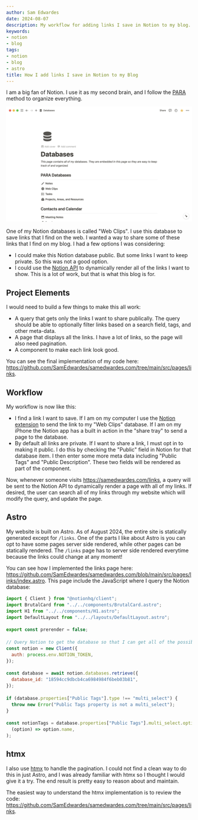 ```yaml
---
author: Sam Edwardes
date: 2024-08-07
description: My workflow for adding links I save in Notion to my blog.
keywords:
- notion
- blog
tags:
- notion
- blog
- astro
title: How I add links I save in Notion to my Blog
---
```


I am a big fan of Notion. I use it as my second brain, and I follow the [PARA](https://fortelabs.com/blog/para/) method to organize everything.

![Screenshot of my Notion workspace organized using PARA](./imgs/notion-para-screenshot.png)

One of my Notion databases is called "Web Clips". I use this database to save links that I find on the web. I wanted a way to share some of these links that I find on my blog. I had a few options I was considering:

- I could make this Notion database public. But some links I want to keep private. So this was not a good option.
- I could use the [Notion API]() to dynamically render all of the links I want to show. This is a lot of work, but that is what this blog is for.

## Project Elements

I would need to build a few things to make this all work:

- A query that gets only the links I want to share publically. The query should be able to optionally filter links based on a search field, tags, and other meta-data.
- A page that displays all the links. I have a lot of links, so the page will also need pagination.
- A component to make each link look good.

You can see the final implementation of my code here: <https://github.com/SamEdwardes/samedwardes.com/tree/main/src/pages/links>.

## Workflow

My workflow is now like this:

- I find a link I want to save. If I am on my computer I use the [Notion extension]() to send the link to my "Web Clips" database. If I am on my iPhone the Notion app has a built in action in the "share tray" to send a page to the database.
- By default all links are private. If I want to share a link, I must opt in to making it public. I do this by checking the "Public" field in Notion for that database item. I then enter some more meta data including "Public Tags" and "Public Description". These two fields will be rendered as part of the component.

Now, whenever someone visits <https://samedwardes.com/links>, a query will be sent to the Notion API to dynamically render a page with all of my links. If desired, the user can search all of my links through my website which will modify the query, and update the page.

## Astro

My website is built on Astro. As of August 2024, the entire site is statically generated except for `/links`. One of the parts I like about Astro is you can opt to have some pages server side rendered, while other pages can be statically rendered. The `/links` page has to server side rendered everytime because the links could change at any moment!

You can see how I implemented the links page here: <https://github.com/SamEdwardes/samedwardes.com/blob/main/src/pages/links/index.astro>. This page include the JavaScript where I query the Notion database:

```javascript
import { Client } from "@notionhq/client";
import BrutalCard from "../../components/BrutalCard.astro";
import H1 from "../../components/H1.astro";
import DefaultLayout from "../../layouts/DefaultLayout.astro";

export const prerender = false;

// Query Notion to get the database so that I can get all of the possible tags.
const notion = new Client({
  auth: process.env.NOTION_TOKEN,
});

const database = await notion.databases.retrieve({
  database_id: "18594cc9dbcb4ca6984984f6beb03b81",
});

if (database.properties["Public Tags"].type !== "multi_select") {
  throw new Error("Public Tags property is not a multi_select");
}

const notionTags = database.properties["Public Tags"].multi_select.options.map(
  (option) => option.name,
);
```

## htmx

I also use [htmx](https://htmx.org/) to handle the pagination. I could not find a clean way to do this in just Astro, and I was already familiar with htmx so I thought I would give it a try. The end result is pretty easy to reason about and maintain.

The easiest way to understand the htmx implementation is to review the code: <https://github.com/SamEdwardes/samedwardes.com/tree/main/src/pages/links>.
